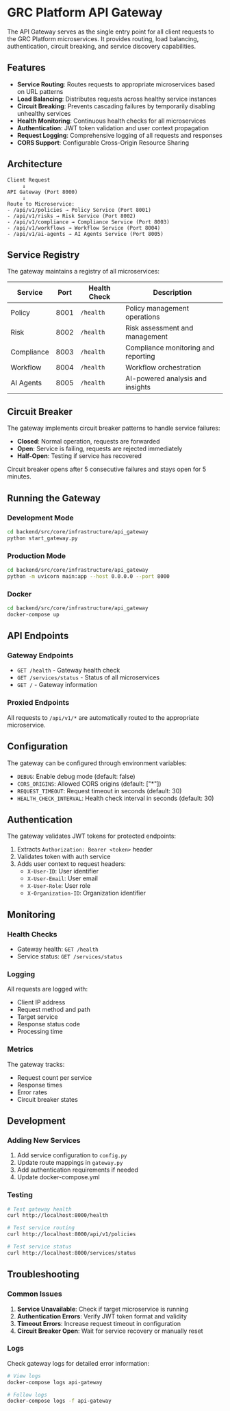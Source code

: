 # GRC Platform API Gateway

The API Gateway serves as the single entry point for all client requests to the GRC Platform microservices. It provides routing, load balancing, authentication, circuit breaking, and service discovery capabilities.

## Features

- **Service Routing**: Routes requests to appropriate microservices based on URL patterns
- **Load Balancing**: Distributes requests across healthy service instances
- **Circuit Breaking**: Prevents cascading failures by temporarily disabling unhealthy services
- **Health Monitoring**: Continuous health checks for all microservices
- **Authentication**: JWT token validation and user context propagation
- **Request Logging**: Comprehensive logging of all requests and responses
- **CORS Support**: Configurable Cross-Origin Resource Sharing

## Architecture

```
Client Request
     ↓
API Gateway (Port 8000)
     ↓
Route to Microservice:
- /api/v1/policies → Policy Service (Port 8001)
- /api/v1/risks → Risk Service (Port 8002)
- /api/v1/compliance → Compliance Service (Port 8003)
- /api/v1/workflows → Workflow Service (Port 8004)
- /api/v1/ai-agents → AI Agents Service (Port 8005)
```

## Service Registry

The gateway maintains a registry of all microservices:

| Service | Port | Health Check | Description |
|---------|------|--------------|-------------|
| Policy | 8001 | `/health` | Policy management operations |
| Risk | 8002 | `/health` | Risk assessment and management |
| Compliance | 8003 | `/health` | Compliance monitoring and reporting |
| Workflow | 8004 | `/health` | Workflow orchestration |
| AI Agents | 8005 | `/health` | AI-powered analysis and insights |

## Circuit Breaker

The gateway implements circuit breaker patterns to handle service failures:

- **Closed**: Normal operation, requests are forwarded
- **Open**: Service is failing, requests are rejected immediately
- **Half-Open**: Testing if service has recovered

Circuit breaker opens after 5 consecutive failures and stays open for 5 minutes.

## Running the Gateway

### Development Mode

```bash
cd backend/src/core/infrastructure/api_gateway
python start_gateway.py
```

### Production Mode

```bash
cd backend/src/core/infrastructure/api_gateway
python -m uvicorn main:app --host 0.0.0.0 --port 8000
```

### Docker

```bash
cd backend/src/core/infrastructure/api_gateway
docker-compose up
```

## API Endpoints

### Gateway Endpoints

- `GET /health` - Gateway health check
- `GET /services/status` - Status of all microservices
- `GET /` - Gateway information

### Proxied Endpoints

All requests to `/api/v1/*` are automatically routed to the appropriate microservice.

## Configuration

The gateway can be configured through environment variables:

- `DEBUG`: Enable debug mode (default: false)
- `CORS_ORIGINS`: Allowed CORS origins (default: ["*"])
- `REQUEST_TIMEOUT`: Request timeout in seconds (default: 30)
- `HEALTH_CHECK_INTERVAL`: Health check interval in seconds (default: 30)

## Authentication

The gateway validates JWT tokens for protected endpoints:

1. Extracts `Authorization: Bearer <token>` header
2. Validates token with auth service
3. Adds user context to request headers:
   - `X-User-ID`: User identifier
   - `X-User-Email`: User email
   - `X-User-Role`: User role
   - `X-Organization-ID`: Organization identifier

## Monitoring

### Health Checks

- Gateway health: `GET /health`
- Service status: `GET /services/status`

### Logging

All requests are logged with:
- Client IP address
- Request method and path
- Target service
- Response status code
- Processing time

### Metrics

The gateway tracks:
- Request count per service
- Response times
- Error rates
- Circuit breaker states

## Development

### Adding New Services

1. Add service configuration to `config.py`
2. Update route mappings in `gateway.py`
3. Add authentication requirements if needed
4. Update docker-compose.yml

### Testing

```bash
# Test gateway health
curl http://localhost:8000/health

# Test service routing
curl http://localhost:8000/api/v1/policies

# Test service status
curl http://localhost:8000/services/status
```

## Troubleshooting

### Common Issues

1. **Service Unavailable**: Check if target microservice is running
2. **Authentication Errors**: Verify JWT token format and validity
3. **Timeout Errors**: Increase request timeout in configuration
4. **Circuit Breaker Open**: Wait for service recovery or manually reset

### Logs

Check gateway logs for detailed error information:

```bash
# View logs
docker-compose logs api-gateway

# Follow logs
docker-compose logs -f api-gateway
```
